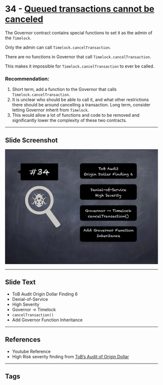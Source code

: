 
# 34 - [Queued transactions cannot be canceled](./Queued%20transactions%20cannot%20be%20canceled.md)

The Governor contract contains special functions to set it as the admin of the `Timelock`. 

Only the admin can call `Timelock.cancelTransaction`. 

There are no functions in Governor that call `Timelock.cancelTransaction`. 

This makes it impossible for `Timelock.cancelTransaction` to ever be called.

### Recommendation:
1. Short term, add a function to the Governor that calls `Timelock.cancelTransaction`. 
2. It is unclear who should be able to call it, and what other restrictions there should be around cancelling a transaction. Long term, consider letting Governor inherit from `Timelock`.
3. This would allow a lot of functions and code to be removed and significantly lower the complexity of these two contracts.
___
## Slide Screenshot
![034.jpg](../../images/7.%20Audit%20Findings%20101/034.jpg)
___
## Slide Text
- ToB Audit Origin Dollar Finding 6
- Denial-of-Service
- High Severity
- Governor -> Timelock
- `cancelTransaction()`
- Add Governor Function Inheritance
___
## References
- Youtube Reference
- High Risk severity finding from [ToB’s Audit of Origin Dollar](https://github.com/trailofbits/publications/blob/master/reviews/OriginDollar.pdf)
___
## Tags
